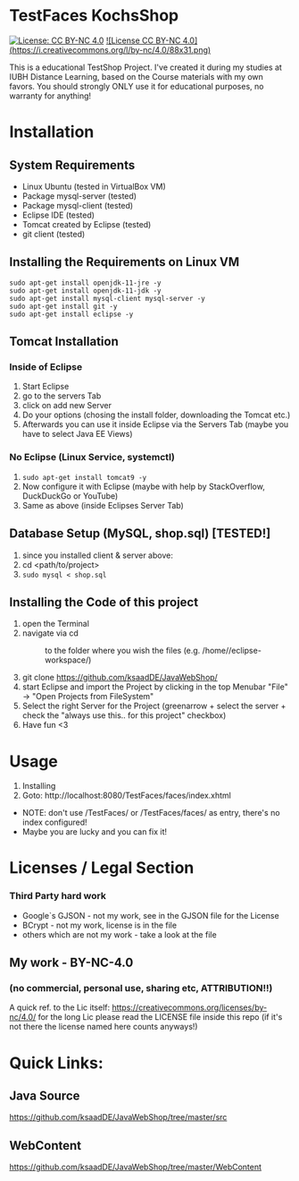 # TestFaces KochsShop
[![License: CC BY-NC 4.0](https://img.shields.io/badge/License-CC%20BY--NC%204.0-lightgrey.svg)](https://creativecommons.org/licenses/by-nc/4.0/)
[![License CC BY-NC 4.0] (https://i.creativecommons.org/l/by-nc/4.0/88x31.png)](http://creativecommons.org/licenses/by-nc/4.0/)

This is a educational TestShop Project. I've created it during my studies at IUBH Distance Learning, based on the Course materials with my own favors.
You should strongly ONLY use it for educational purposes, no warranty for anything! 

# Installation
## System Requirements
* Linux Ubuntu (tested in VirtualBox VM)
* Package mysql-server (tested)
* Package mysql-client (tested)
* Eclipse IDE (tested)
* Tomcat created by Eclipse (tested)
* git client (tested)

## Installing the Requirements on Linux VM
```
sudo apt-get install openjdk-11-jre -y 
sudo apt-get install openjdk-11-jdk -y
sudo apt-get install mysql-client mysql-server -y 
sudo apt-get install git -y
sudo apt-get install eclipse -y
```

## Tomcat Installation
### Inside of Eclipse
1. Start Eclipse
2. go to the servers Tab
3. click on add new Server
4. Do your options (chosing the install folder, downloading the Tomcat etc.)
5. Afterwards you can use it inside Eclipse via the Servers Tab (maybe you have to select Java EE Views)

### No Eclipse (Linux Service, systemctl)
1. `sudo apt-get install tomcat9 -y`
2. Now configure it with Eclipse (maybe with help by StackOverflow, DuckDuckGo or YouTube)
3. Same as above (inside Eclipses Server Tab)


## Database Setup (MySQL, shop.sql) [TESTED!]
1. since you installed client & server above:
2. cd <path/to/project>
3. `sudo mysql < shop.sql`

## Installing the Code of this project
1. open the Terminal
2. navigate via cd <dir> to the folder where you wish the files (e.g. /home/<user>/eclipse-workspace/)
3. git clone https://github.com/ksaadDE/JavaWebShop/ 
4. start Eclipse and import the Project by clicking in the top Menubar "File" -> "Open Projects from FileSystem"
5. Select the right Server for the Project (greenarrow + select the server + check the "always use this.. for this project" checkbox)
6. Have fun <3


# Usage
1. Installing
2. Goto: http://localhost:8080/TestFaces/faces/index.xhtml

* NOTE: don't use /TestFaces/ or /TestFaces/faces/ as entry, there's no index configured!
* Maybe you are lucky and you can fix it!

# Licenses / Legal Section
### Third Party hard work
* Google`s GJSON - not my work, see in the GJSON file for the License
* BCrypt - not my work, license is in the file
* others which are not my work - take a look at the file

## My work -  BY-NC-4.0 
### (no commercial, personal use, sharing etc, ATTRIBUTION!!)
A quick ref. to the Lic itself: https://creativecommons.org/licenses/by-nc/4.0/
for the long Lic please read the LICENSE file inside this repo (if it's not there the license named here counts anyways!)

# Quick Links:
## Java Source
https://github.com/ksaadDE/JavaWebShop/tree/master/src

## WebContent
https://github.com/ksaadDE/JavaWebShop/tree/master/WebContent

